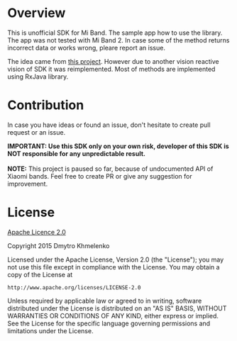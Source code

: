 # Overview

This is unofficial SDK for Mi Band. The sample app how to use the library. The app was not tested with Mi Band 2. In case some of the method returns incorrect data or works wrong, pleare report an issue. 

The idea came from [this project](https://github.com/pangliang/miband-sdk-android). However due to another vision reactive vision of SDK it was reimplemented. Most of methods are implemented using RxJava library.

# Contribution
In case you have ideas or found an issue, don't hesitate to create pull request or an issue.

**IMPORTANT: Use this SDK only on your own risk, developer of this SDK is NOT responsible for any unpredictable result.** <br/> <br/>
**NOTE:** This project is paused so far, because of undocumented API of Xiaomi bands. Feel free to create PR or give any suggestion for improvement. 

# License

[Apache Licence 2.0](http://www.apache.org/licenses/LICENSE-2.0)

Copyright 2015 Dmytro Khmelenko

Licensed under the Apache License, Version 2.0 (the "License");
you may not use this file except in compliance with the License.
You may obtain a copy of the License at

    http://www.apache.org/licenses/LICENSE-2.0

Unless required by applicable law or agreed to in writing, software
distributed under the License is distributed on an "AS IS" BASIS,
WITHOUT WARRANTIES OR CONDITIONS OF ANY KIND, either express or implied.
See the License for the specific language governing permissions and
limitations under the License.
